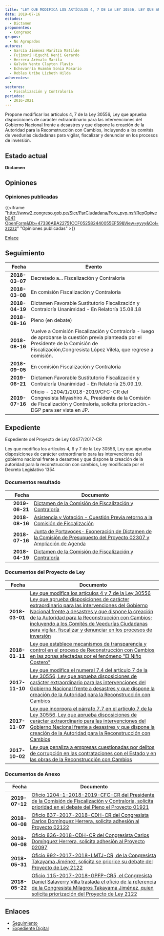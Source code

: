 ```yaml
---
title: "LEY QUE MODIFICA LOS ARTÍCULOS 4, 7 DE LA LEY 30556, LEY QUE APRUEBA DISPOSICIONES DE CARÁCTER EXTRAORDINARIO PARA LAS INTERVENCIONES DEL GOBIERNO NACIONAL FRENTE A DESASTRES Y QUE DISPONE LA CREACIÓN DE LA AUTORIDAD PARA LA RECONSTRUCCIÓN CON CAMBIOS"
date: 2019-07-16
estados: 
  - Dictamen
proponentes: 
  - Congreso
grupos: 
  - No Agrupados
autores: 
  - García Jiménez Maritza Matilde
  - Fujimori Higuchi Kenji Gerardo
  - Herrera Arévalo Marita
  - Galván Vento Clayton Flavio
  - Echevarría Huamán Sonia Rosario
  - Robles Uribe Lizbeth Hilda
adherentes: 
  - 
sectores: 
  - Fiscalización y Contraloría
periodos: 
  - 2016-2021
---
```


Propone modificar los artículos 4, 7 de la Ley 30556, Ley que aprueba disposiciones de carácter extraordinario para las intervenciones del Gobierno Nacional frente a desastres y que dispone la creación de la Autoridad para la Recomstrucción con Cambios, incluyendo a los comités de veedurías ciudadanas para vigilar, fiscalizar y denunciar en los procesos de inversión.


## Estado actual

**Dictamen**

## Opiniones

### Opiniones publicadas

{{<iframe "http://www2.congreso.gob.pe/Sicr/ParCiudadana/Foro_pvp.nsf/RepOpiweb04?OpenForm&Db=47336ABA22751CCF052582440055EF59&View=yyyy&Col=zzzzz" "Opiniones publicadas" >}}

[Enlace](http://www2.congreso.gob.pe/Sicr/ParCiudadana/Foro_pvp.nsf/RepOpiweb04?OpenForm&Db=47336ABA22751CCF052582440055EF59&View=yyyy&Col=zzzzz)

## Seguimiento

| Fecha | Evento |
|------:|--------|
| **2018-03-07** | Decretado a... Fiscalización y Contraloría|
| **2018-03-08** | En comisión Fiscalización y Contraloría|
| **2018-04-19** | Dictamen Favorable Sustitutorio Fiscalización y Contraloría Unanimidad - En Relatoría 15.08.18|
| **2018-08-16** | Pleno (en debate)|
| **2018-08-16** | Vuelve a Comisión Fiscalización y Contraloría - luego de aprobarse la cuestión previa planteada por el Presidente de la Comisión de Fiscalización,Congresista López Vilela, que regrese a comisión.|
| **2018-09-05** | En comisión Fiscalización y Contraloría|
| **2019-06-21** | Dictamen Favorable Sustitutorio Fiscalización y Contraloría Unanimidad - En Relatoría 25.09.19.|
| **2019-07-16** | Oficio - 1204/1/2018-2019/CFC-CR del Congresista Miyashiro A., Presidente de la Comisión de Fiscalización y Contraloría, solicita priorización.-DGP para ser vista en JP.|


## Expediente

Expediente del Proyecto de Ley 02477/2017-CR

Ley que modifica los artículos 4, 6 y 7 de la Ley 30556, Ley que aprueba disposiciones de carácter extraordinario para las intervenciones del gobierno nacional frente a desastres y que dispone la creación de la autoridad para la reconstrucción con cambios, Ley modificada por el Decreto Legislativo 1354


### Documentos resultado

| Fecha | Documento |
|------:|--------|
| **2019-06-21** | [Dictamen de la Comisión de Fiscalización y Contraloría](http://www.leyes.congreso.gob.pe/Documentos/2016_2021/Dictamenes/Proyectos_de_Ley/01921DC12MAY20190621.pdf) |
| **2018-08-16** | [Asistencia y Votación - Cuestión Previa retorno a la Comisión de Fiscalización](http://www.leyes.congreso.gob.pe/Documentos/2016_2021/Asistencia_y_Votacion/Proyectos_de_Ley/AVCP0192120180816.pdf) |
| **2018-07-16** | [Junta de Portavoces- Exoneración de Dictamen de la Comisión de Presupuesto del Proyecto 02307 y Ampliación de Agenda](http://www.leyes.congreso.gob.pe/Documentos/2016_2021/Acuerdos/Junta_Portavoces/AJP0192120180816.pdf) |
| **2018-04-19** | [Dictamen de la Comisión de Fiscalización y Contraloría](http://www.leyes.congreso.gob.pe/Documentos/2016_2021/Dictamenes/Proyectos_de_Ley/01921DC12MAY20180419..pdf) |

### Documentos del Proyecto de Ley

| Fecha | Documento |
|------:|--------|
| **2018-03-01** | [Ley que modifica los artículos 4 y 7 de la Ley 30556 Ley que aprueba disposiciones de carácter extraordinario para las intervenciones del Gobierno Nacional frente a desastres y que dispone la creación de la Autoridad para la Reconstrucción con Cambios; incluyendo a los Comités de Veedurías Ciudadanas para vigilar, fiscalizar y denunciar en los procesos de inversión](http://www.leyes.congreso.gob.pe/Documentos/2016_2021/Proyectos_de_Ley_y_de_Resoluciones_Legislativas/PL0247720180301.pdf) |
| **2018-01-11** | [Ley que establece mecanismos de transparencia y control en el proceso de Reconstrucción con Cambios en las zonas afectadas por el fenómeno "El Niño Costero"](http://www.leyes.congreso.gob.pe/Documentos/2016_2021/Proyectos_de_Ley_y_de_Resoluciones_Legislativas/PL0230720180111.PDF) |
| **2017-11-10** | [Ley que modifica el numeral 7.4 del artículo 7 de la Ley 30556, Ley que aprueba disposiciones de carácter extraordinario para las intervenciones del Gobierno Nacional frente a desastres y que dispone la creación de la Autoridad para la Reconstrucción con Cambios](http://www.leyes.congreso.gob.pe/Documentos/2016_2021/Proyectos_de_Ley_y_de_Resoluciones_Legislativas/PL0212220171110..pdf) |
| **2017-11-07** | [Ley que incorpora el párrafo 7.7 en el artículo 7 de la Ley 30556, Ley que aprueba disposiciones de carácter extraordinario para las intervenciones del Gobierno Nacional frente a desastres y que dispone la creación de la Autoridad para la Reconstrucción con Cambios](http://www.leyes.congreso.gob.pe/Documentos/2016_2021/Proyectos_de_Ley_y_de_Resoluciones_Legislativas/PL0209420171107.pdf) |
| **2017-10-02** | [Ley que penaliza a empresas cuestionadas por delitos de corrupción en las contrataciones con el Estado y en las obras de la Reconstrucción con Cambios](http://www.leyes.congreso.gob.pe/Documentos/2016_2021/Proyectos_de_Ley_y_de_Resoluciones_Legislativas/PL0192120171002..pdf) |

### Documentos de Anexo

| Fecha | Documento |
|------:|--------|
| **2019-07-12** | [Oficio 1204-1-2018-2019-CFC-CR del Presidente de la Comisión de Fiscalización y Contraloria, solicita prioridad en el debate del Pleno el Proyecto 01921](http://www.leyes.congreso.gob.pe/Documentos/2016_2021/Oficios/Comisiones_Ordinarias/OFICIO-1204-1-2018-2019-CFC-CR.pdf) |
| **2018-06-08** | [Oficio 837-2017-2018-CDH-CR del Congresista Carlos Domínguez Herrera, solicita adhesión al Proyecto 02122](http://www.leyes.congreso.gob.pe/Documentos/2016_2021/Oficios/Congresistas/OFICIO-837-2017-2018-CDH-CR.pdf) |
| **2018-06-08** | [Oficio 836-2018-CDH-CR del Congresista Carlos Domínguez Herrera, solicita adhesión al Proyecto 02097](http://www.leyes.congreso.gob.pe/Documentos/2016_2021/Oficios/Congresistas/OFICIO-836-2018-CDH-CR.pdf) |
| **2018-05-31** | [Oficio 992-2017-2018-LMTJ-CR, de la Congresista Takayama Jiménez, solicita se priorice su debate del Proyecto de Ley 2122](http://www.leyes.congreso.gob.pe/Documentos/2016_2021/Oficios/Congresistas/OFICIO-992-2017-2018-LMTJ-CR.pdf) |
| **2018-05-22** | [Oficio 115-2017-2018-GPFP-CR5, el Congresista Daniel Salaverry Villa traslada el oficio de la referencia de la Congresista Milagros Takayama Jiménez, quien solicita priorización del Proyecto de Ley 2122](http://www.leyes.congreso.gob.pe/Documentos/2016_2021/Oficios/Grupos_Parlamentarios/OFICIO-115-2017-2018-GPFP-CR.pdf) |

## Enlaces 

- [Seguimiento](http://www2.congreso.gob.pe/Sicr/TraDocEstProc/CLProLey2016.nsf/f7fff46988ca05b1052578e100829cc7/df6839ec725ff33405258244006cfb17?OpenDocument)
- [Expediente Digital](http://www2.congreso.gob.pe/Sicr/TraDocEstProc/CLProLey2016.nsf/f7fff46988ca05b1052578e100829cc7/df6839ec725ff33405258244006cfb17?OpenDocument&Click=05257FB7005EB655.eb71d0cf91d8294e05256cdf006b5706/$Body/0.1C6C)
